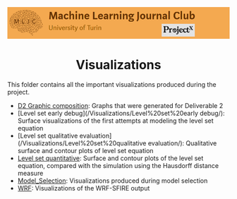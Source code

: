 ![Logo](/Support_Materials/Assets/Logo_MLJC.png)

<h1 align="center">
  Visualizations
</h1>

This folder contains all the important visualizations produced during the project.

- [D2 Graphic composition](/Visualizations/D2%20Graphic%20composition/): Graphs that were generated for Deliverable 2
- [Level set early debug](/Visualizations/Level%20set%20early debug/): Surface visualizations of the first attempts at modeling the level set equation
- [Level set qualitative evaluation](/Visualizations/Level%20set%20qualitative evaluation/): Qualitative surface and contour plots of level set equation 
- [Level set quantitative](/Visualizations/Level%20set%20quantitative/): Surface and contour plots of the level set equation, compared with the simulation using the Hausdorff distance measure
- [Model_Selection](/Visualizations/Model_Selection/): Visualizations produced during model selection
- [WRF](/Visualizations/WRF/): Visualizations of the WRF-SFIRE output

